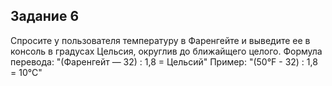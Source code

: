 ## Задание 6

Спросите у пользователя температуру в Фаренгейте и выведите ее в консоль
в градусах Цельсия, округлив до ближайщего целого. Формула перевода:
"(Фаренгейт — 32) : 1,8 = Цельсий"
Пример: "(50°F - 32) : 1,8 = 10°C"


